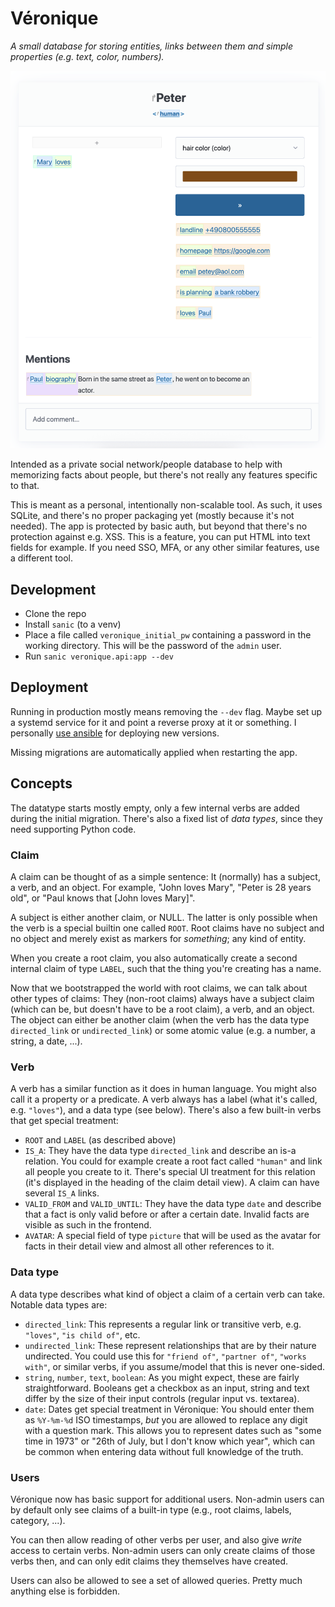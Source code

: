 # Véronique

_A small database for storing entities, links between them and simple
properties (e.g. text, color, numbers)._

![a screenshot showing a basic detail view of an example entry](screenshot.png)

Intended as a private social network/people database to help with memorizing
facts about people, but there's not really any features specific to that.

This is meant as a personal, intentionally non-scalable tool. As such, it uses
SQLite, and there's no proper packaging yet (mostly because it's not needed).
The app is protected by basic auth, but beyond that there's no protection
against e.g. XSS. This is a feature, you can put HTML into text fields for
example. If you need SSO, MFA, or any other similar features, use a different
tool.

## Development

- Clone the repo
- Install `sanic` (to a venv)
- Place a file called `veronique_initial_pw` containing a password in the
  working directory. This will be the password of the `admin` user.
- Run `sanic veronique.api:app --dev`

## Deployment

Running in production mostly means removing the `--dev` flag. Maybe set up a
systemd service for it and point a reverse proxy at it or something. I
personally [use
ansible](https://github.com/L3viathan/ansibly/blob/master/roles/mainserver/tasks/veronique.yml)
for deploying new versions.

Missing migrations are automatically applied when restarting the app.

## Concepts

The datatype starts mostly empty, only a few internal verbs are added during
the initial migration. There's also a fixed list of _data types_, since they
need supporting Python code.

### Claim

A claim can be thought of as a simple sentence: It (normally) has a subject, a
verb, and an object. For example, "John loves Mary", "Peter is 28 years old",
or "Paul knows that [John loves Mary]".

A subject is either another claim, or NULL. The latter is only possible when
the verb is a special builtin one called `ROOT`. Root claims have no subject
and no object and merely exist as markers for _something_; any kind of entity.

When you create a root claim, you also automatically create a second internal
claim of type `LABEL`, such that the thing you're creating has a name.

Now that we bootstrapped the world with root claims, we can talk about other
types of claims: They (non-root claims) always have a subject claim (which can
be, but doesn't have to be a root claim), a verb, and an object. The object can
either be another claim (when the verb has the data type `directed_link` or
`undirected_link`) or some atomic value (e.g. a number, a string, a date, ...).

### Verb

A verb has a similar function as it does in human language. You might also call
it a property or a predicate. A verb always has a label (what it's called, e.g.
`"loves"`), and a data type (see below). There's also a few built-in verbs that
get special treatment:

- `ROOT` and `LABEL` (as described above)
- `IS_A`: They have the data type `directed_link` and describe an is-a
  relation. You could for example create a root fact called `"human"` and link
  all people you create to it. There's special UI treatment for this relation
  (it's displayed in the heading of the claim detail view). A claim can have
  several `IS_A` links.
- `VALID_FROM` and `VALID_UNTIL`: They have the data type `date` and describe
  that a fact is only valid before or after a certain date. Invalid facts are
  visible as such in the frontend.
- `AVATAR`: A special field of type `picture` that will be used as the avatar
  for facts in their detail view and almost all other references to it.

### Data type

A data type describes what kind of object a claim of a certain verb can take.
Notable data types are:

- `directed_link`: This represents a regular link or transitive verb, e.g.
  `"loves"`, `"is child of"`, etc.
- `undirected_link`: These represent relationships that are by their nature
  undirected. You could use this for `"friend of"`, `"partner of"`, `"works
  with"`, or similar verbs, if you assume/model that this is never one-sided.
- `string`, `number`, `text`, `boolean`: As you might expect, these are fairly
  straightforward. Booleans get a checkbox as an input, string and text differ
  by the size of their input controls (regular input vs. textarea).
- `date`: Dates get special treatment in Véronique: You should enter them as
  `%Y-%m-%d` ISO timestamps, _but_ you are allowed to replace any digit with a
  question mark. This allows you to represent dates such as "some time in
  1973" or "26th of July, but I don't know which year", which can be common
  when entering data without full knowledge of the truth.

### Users

Véronique now has basic support for additional users. Non-admin users can by
default only see claims of a built-in type (e.g., root claims, labels,
category, ...).

You can then allow reading of other verbs per user, and also give _write_
access to certain verbs. Non-admin users can only create claims of those verbs
then, and can only edit claims they themselves have created.

Users can also be allowed to see a set of allowed queries. Pretty much anything
else is forbidden.
